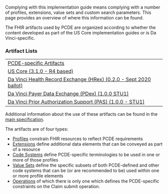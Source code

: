Complying with this implementation guide means complying with a number of profiles, extensions, value sets and custom search parameters.  This page provides an overview of where this information can be found.

The FHIR artifacts used by PCDE are organized according to whether the content developed as part of the US Core implementation guides or is Da Vinci-specific.

### Artifact Lists
<table>
  <tr>
    <td><a href="artifacts.html">PCDE-specific Artifacts</a></td>
  </tr>
  <tr>
    <td><a href="{{site.data.fhir.ver.uscore}}/profiles.html">US Core (3.1.0 - R4 based)</a></td>
  </tr>
  <tr>
    <td><a href="{{site.data.fhir.ver.hrex}}/artifacts.html">Da Vinci Health Record Exchange (HRex) (0.2.0 - Sept 2020 ballot)</a></td>
  </tr>
  <tr>
    <td><a href="{{site.data.fhir.ver.pdex}}/profiles.html">Da Vinci Payer Data Exchange (PDex) (1.0.0 STU1)</a></td>
  </tr>
  <tr>
    <td><a href="{{site.data.fhir.ver.pas}}/artifacts.html">Da Vinci Prior Authorization Support (PAS) (1.0.0 - STU1)</a></td>
  </tr>
</table>

Additional information about the use of these artifacts can be found in the [main specification](spec.html#profiles).


The artifacts are of four types:

* [Profiles]({{site.data.fhir.path}}profiling.html) constrain FHIR resources to reflect PCDE requirements
* [Extensions]({{site.data.fhir.path}}extensibility.html) define additional data elements that can be conveyed as part of a resource
* [Code Systems]({{site.data.fhir.path}}codesystem.html) define PCDE-specific terminologies to be used in one or more of those profiles
* [Value Sets]({{site.data.fhir.path}}valueset.html) define the specific subsets of both PCDE-defined and other code systems that can be (or are recommended to be) used within one or more profile elements
* [Operations]({{site.data.fhir.path}}operationdefinition.html) of which there is only one which defines the PCDE-specific constraints on the Claim submit operation.

<!-- Todo: examples, capabilitystatement, TestScenario? -->
